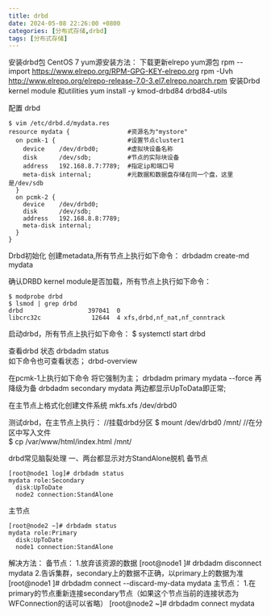 ```yaml
---
title: drbd
date: 2024-05-08 22:26:00 +0800
categories: [分布式存储,drbd]
tags: [分布式存储]
---
```



安装drbd包
CentOS 7 yum源安装方法：
下载更新elrepo yum源包
rpm --import https://www.elrepo.org/RPM-GPG-KEY-elrepo.org
rpm -Uvh http://www.elrepo.org/elrepo-release-7.0-3.el7.elrepo.noarch.rpm
安装Drbd kernel module 和utilities
yum install -y kmod-drbd84 drbd84-utils

配置 drbd
```
$ vim /etc/drbd.d/mydata.res
resource mydata {                #资源名为"mystore"
  on pcmk-1 {                    #设置节点cluster1
    device    /dev/drbd0;        #虚拟块设备名称
    disk      /dev/sdb;          #节点的实际块设备
    address   192.168.8.7:7789;  #指定ip和端口号
    meta-disk internal;          #元数据和数据盘存储在同一个盘，这里是/dev/sdb
  } 
  on pcmk-2 { 
    device    /dev/drbd0; 
    disk      /dev/sdb; 
    address   192.168.8.8:7789; 
    meta-disk internal; 
  } 
}
```
Drbd初始化
创建metadata,所有节点上执行如下命令：
drbdadm create-md mydata

确认DRBD kernel module是否加载，所有节点上执行如下命令：
```
$ modprobe drbd
$ lsmod | grep drbd
drbd                  397041  0 
libcrc32c              12644  4 xfs,drbd,nf_nat,nf_conntrack
```
启动drbd，所有节点上执行如下命令：
$ systemctl start drbd

查看drbd 状态
drbdadm status   
如下命令也可查看状态；
drbd-overview

在pcmk-1上执行如下命令
将它强制为主；
drbdadm primary mydata  --force
再降级为备 
drbdadm secondary mydata
两边都显示UpToData即正常;

在主节点上格式化创建文件系统
mkfs.xfs /dev/drbd0

测试drbd，在主节点上执行：
//挂载drbd分区
$ mount /dev/drbd0 /mnt/ 
//在分区中写入文件        
$ cp /var/www/html/index.html  /mnt/   

drbd常见脑裂处理
一、两台都显示对方StandAlone脱机
备节点
```
[root@node1 log]# drbdadm status
mydata role:Secondary
  disk:UpToDate
  node2 connection:StandAlone
```
主节点
```
[root@node2 ~]# drbdadm status
mydata role:Primary
  disk:UpToDate
  node1 connection:StandAlone
```
解决方法：
备节点：
1.放弃该资源的数据
[root@node1 ]# drbdadm disconnect mydata
2.告诉集群，secondary上的数据不正确，以primary上的数据为准
[root@node1 ]# drbdadm connect --discard-my-data mydata
主节点：
1.在primary的节点重新连接secondary节点（如果这个节点当前的连接状态为WFConnection的话可以省略）
[root@node2 ~]# drbdadm connect mydata